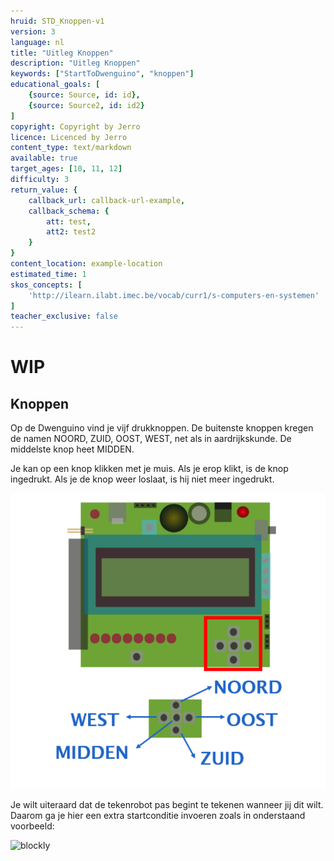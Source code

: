```yaml
---
hruid: STD_Knoppen-v1
version: 3
language: nl
title: "Uitleg Knoppen"
description: "Uitleg Knoppen"
keywords: ["StartToDwenguino", "knoppen"]
educational_goals: [
    {source: Source, id: id}, 
    {source: Source2, id: id2}
]
copyright: Copyright by Jerro
licence: Licenced by Jerro
content_type: text/markdown
available: true
target_ages: [10, 11, 12]
difficulty: 3
return_value: {
    callback_url: callback-url-example,
    callback_schema: {
        att: test,
        att2: test2
    }
}
content_location: example-location
estimated_time: 1
skos_concepts: [
    'http://ilearn.ilabt.imec.be/vocab/curr1/s-computers-en-systemen'
]
teacher_exclusive: false
---
```

# WIP
## Knoppen

Op de Dwenguino vind je vijf drukknoppen. De buitenste knoppen kregen de namen NOORD, ZUID, OOST, WEST, net als in aardrijkskunde. De middelste knop heet MIDDEN.

Je kan op een knop klikken met je muis. Als je erop klikt, is de knop ingedrukt. Als je de knop weer loslaat, is hij niet meer ingedrukt.  

![](embed/Knoppen.png "Voorbeeld Knoppen")

Je wilt uiteraard dat de tekenrobot pas begint te tekenen wanneer jij dit wilt. Daarom ga je hier een extra startconditie invoeren zoals in onderstaand voorbeeld:

![blockly](@learning-object/KNOP-v1/nl/3)